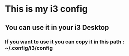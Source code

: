 # This is my i3 config

## You can use it in your i3 Desktop 

### If you want to use it you can copy it in this path : ~/.config/i3/config
